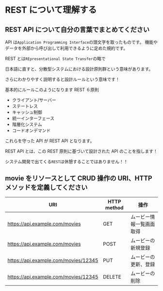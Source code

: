# REST について理解する

## REST API について自分の言葉でまとめてください

API は`Application Programming Interface`の頭文字を取ったものです。
機能やデータを外部から呼び出して利用できるように定めた規約です。

REST とは`REpresentational State Transfer`の略で

日本語に直すと、分散型システムにおける設計原則群という意味があります。

さらにわかりやすく説明すると設計ルールという意味です！

基本的にルールこのようになります
REST ６原則

- クライアント/サーバー
- ステートレス
- キャッシュ制御
- 統一インターフェース
- 階層化システム
- コードオンデマンド

これらを守った API が REST API となります。

REST API とは、この REST 原則に基づいて設計された API のことを指します！

システム開発で出てくる`REST`は休憩することではありません！！

## movie をリソースとして CRUD 操作の URI、HTTP メソッドを定義してください

| URI                                  | HTTP method | 操作                     |
| ------------------------------------ | ----------- | ------------------------ |
| https://api.example.com/movies       | GET         | ムービー情報一覧画面取得 |
| https://api.example.com/movies       | POST        | ムービーの新規登録       |
| https://api.example.com/movies/12345 | PUT         | ムービーの更新、登録     |
| https://api.example.com/movies/12345 | DELETE      | ムービーの削除           |
